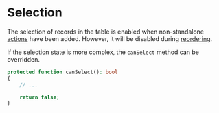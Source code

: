 # Selection

The selection of records in the table is enabled when non-standalone [actions](/usage/actions) have been added. However, it will be disabled during [reordering](/usage/reordering).

If the selection state is more complex, the `canSelect` method can be overridden.

```php
protected function canSelect(): bool
{
    // ...

    return false;
}
```
